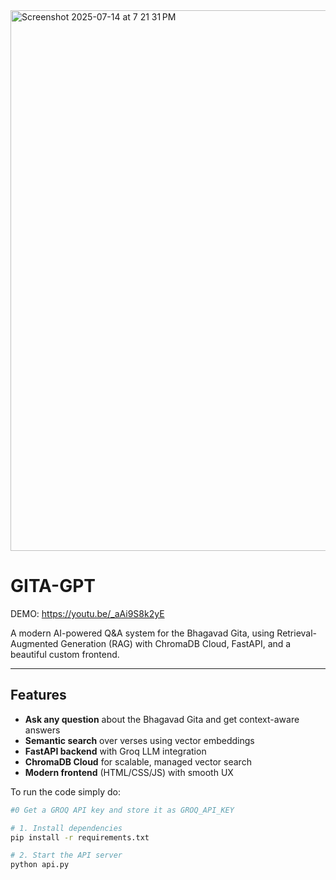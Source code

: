<img width="1560" height="865" alt="Screenshot 2025-07-14 at 7 21 31 PM" src="https://github.com/user-attachments/assets/a99aafc1-8820-4ed5-b63a-788e279d2938" />

# GITA-GPT

DEMO: https://youtu.be/_aAi9S8k2yE

A modern AI-powered Q&A system for the Bhagavad Gita, using Retrieval-Augmented Generation (RAG) with ChromaDB Cloud, FastAPI, and a beautiful custom frontend.

---

## Features
- **Ask any question** about the Bhagavad Gita and get context-aware answers
- **Semantic search** over verses using vector embeddings
- **FastAPI backend** with Groq LLM integration
- **ChromaDB Cloud** for scalable, managed vector search
- **Modern frontend** (HTML/CSS/JS) with smooth UX


To run the code simply do:

```bash
#0 Get a GROQ API key and store it as GROQ_API_KEY

# 1. Install dependencies
pip install -r requirements.txt

# 2. Start the API server
python api.py
